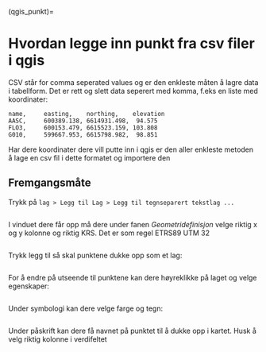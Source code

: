 (qgis_punkt)=
# Hvordan legge inn punkt fra csv filer i qgis

CSV står for comma seperated values og er den enkleste måten å lagre data i tabellform. Det er rett og slett data seperert med komma, f.eks en liste med koordinater:
```csv
name,     easting,    northing,    elevation
AASC,     600389.138, 6614931.498,  94.575
FLO3,     600153.479, 6615523.159, 103.808
G010,     599667.953, 6615798.982,  98.851
```

Har dere koordinater dere vill putte inn i qgis er den aller enkleste metoden å lage en csv fil i dette formatet og importere den

## Fremgangsmåte

Trykk på `lag > Legg til Lag > Legg til tegnseparert tekstlag ...`
```{image} ../bilder/qgis/csv/meny.png
```

I vinduet dere får opp må dere under fanen _Geometridefinisjon_ velge riktig x og y kolonne og riktig KRS. Det er som regel ETRS89 UTM 32
```{image} ../bilder/qgis/csv/import.png
```

Trykk legg til så skal punktene dukke opp som et lag:
```{image} ../bilder/qgis/csv/kart.png
```

For å endre på utseende til punktene kan dere høyreklikke på laget og velge egenskaper:
```{image} ../bilder/qgis/csv/egenskaper.png
```

Under symbologi kan dere velge farge og tegn:
```{image} ../bilder/qgis/csv/symbologi.png
```

Under påskrift kan dere få navnet på punktet til å dukke opp i kartet. Husk å velg riktig kolonne i verdifeltet

```{image} ../bilder/qgis/csv/paskrift.png
```